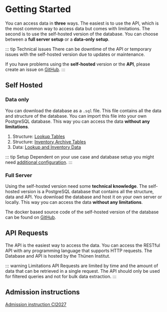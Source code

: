 # Getting Started

You can access data in **three** ways. The easiest is to use the API, which is the most common way to access data but comes with limitations. The second is to use the self-hosted version of the database. You can choose between a **full server setup** or a **data-only setup**.

::: tip Technical issues
There can be downtime of the API or temporary issues with the self-hosted version due to updates or maintenance.

If you have problems using the **self-hosted** version or the **API**, please create an issue on [GitHub](https://github.com/Thuenen-Forest-Ecosystems/TFM-Server/issues).
:::

## Self Hosted

### Data only

You can download the database as a `.sql` file. This file contains all the data and structure of the database. You can import this file into your own PostgreSQL database. This way you can access the data **without any limitations**.

1. Structure: [Lookup Tables](https://github.com/Thuenen-Forest-Ecosystems/TFM-Server/blob/main/supabase/migrations/20241202134805_lookup.sql)
2. Structure: [Inventory Archive Tables](https://github.com/Thuenen-Forest-Ecosystems/TFM-Server/blob/main/supabase/migrations/20250115140817_inventory_archive.sql)
3. Data: [Lookup and Inventory Data](https://git-dmz.thuenen.de/tfm-seeds/public)

::: tip Setup
Dependent on your use case and database setup you might need [additional configuration](https://github.com/Thuenen-Forest-Ecosystems/TFM-Server/tree/main/supabase/migrations).
:::

### Full Server

Using the self-hosted version need some **technical knowledge**. The self-hosted version is a PostgreSQL database that contains all the structure, data and API. You download the database and host it on your own server or locally. This way you can access the data **without any limitations**.

The docker based source code of the self-hosted version of the database can be found on [GitHub](https://github.com/Thuenen-Forest-Ecosystems/TFM-Server).

## API Requests

The API is the easiest way to access the data. You can access the  RESTful API with any programming language that supports HTTP requests. The Database and API is hosted by the Thünen Institut.

::: warning Limitations
API Requests are limited by time and the amount of data that can be retrieved in a single request. The API should only be used for filtered queries and not for bulk data extraction.
:::

## Admission instructions
[Admission instruction  CI2027](https://www.thuenen.de/media/institute/wo/Waldmonitoring/THG/Dokumente/ci2027_anweis_20250829.pdf)
